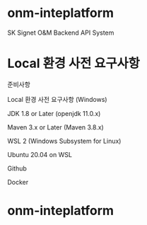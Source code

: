 # onm-inteplatform
SK Signet O&amp;M Backend API System

# Local 환경 사전 요구사항

준비사항

Local 환경 사전 요구사항 (Windows)

JDK 1.8 or Later (openjdk 11.0.x) 

Maven 3.x or Later (Maven 3.8.x)

WSL 2 (Windows Subsystem for Linux)

Ubuntu 20.04 on WSL

Github 

Docker 

# onm-inteplatform
